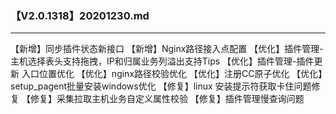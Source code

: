 ### 【V2.0.1318】20201230.md
----
【新增】同步插件状态新接口
【新增】Nginx路径接入点配置
【优化】插件管理-主机选择表头支持拖拽，IP和归属业务列溢出支持Tips
【优化】插件管理-插件更新 入口位置优化
【优化】nginx路径校验优化
【优化】注册CC原子优化 
【优化】setup_pagent批量安装windows优化
【修复】linux 安装提示符获取卡住问题修复 
【修复】采集拉取主机业务自定义属性校验
【修复】插件管理慢查询问题
